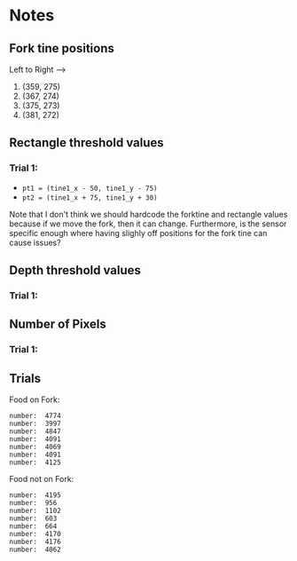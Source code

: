 # Notes
## Fork tine positions
Left to Right -->
1. (359, 275)
2. (367, 274)
3. (375, 273)
4. (381, 272)

## Rectangle threshold values
### Trial 1:
* `pt1 = (tine1_x - 50, tine1_y - 75)`
* `pt2 = (tine1_x + 75, tine1_y + 30)`

Note that I don't think we should hardcode the forktine
and rectangle values because if we move the fork, then
it can change. Furthermore, is the sensor specific enough 
where having slighly off positions for the fork tine can cause
issues?

## Depth threshold values
### Trial 1:

## Number of Pixels
### Trial 1:

## Trials
Food on Fork:
```commandline
number:  4774
number:  3997
number:  4847
number:  4091
number:  4069
number:  4091
number:  4125
```
Food not on Fork:
```commandline
number:  4195
number:  956
number:  1102
number:  603
number:  664
number:  4170
number:  4176
number:  4062
```
